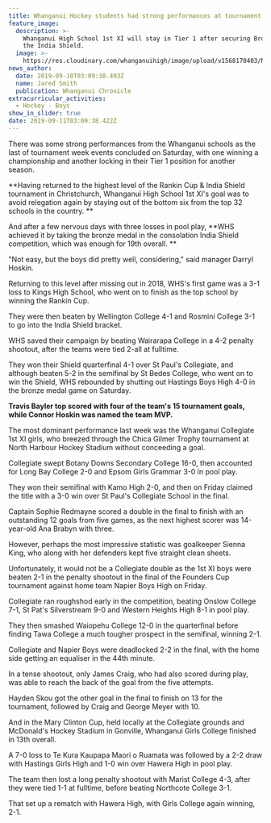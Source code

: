 ```yaml
---
title: Whanganui Hockey students had strong performances at tournament week
feature_image:
  description: >-
    Whanganui High School 1st XI will stay in Tier 1 after securing Bronze in
    the India Shield.
  image: >-
    https://res.cloudinary.com/whanganuihigh/image/upload/v1568170403/News/1st_XI_3rd_India_Shield.Chron_10.9.19.jpg
news_author:
  date: 2019-09-10T03:09:38.403Z
  name: Jared Smith
  publication: Whanganui Chronicle
extracurricular_activities:
  - Hockey - Boys
show_in_slider: true
date: 2019-09-11T03:09:38.422Z
---
```

There was some strong performances from the Whanganui schools as the last of tournament week events concluded on Saturday, with one winning a championship and another locking in their Tier 1 position for another season.

**Having returned to the highest level of the Rankin Cup & India Shield tournament in Christchurch, Whanganui High School 1st XI's goal was to avoid relegation again by staying out of the bottom six from the top 32 schools in the country.**

And after a few nervous days with three losses in pool play, **WHS achieved it by taking the bronze medal in the consolation India Shield competition, which was enough for 19th overall.**

"Not easy, but the boys did pretty well, considering," said manager Darryl Hoskin.

Returning to this level after missing out in 2018, WHS's first game was a 3-1 loss to Kings High School, who went on to finish as the top school by winning the Rankin Cup.

They were then beaten by Wellington College 4-1 and Rosmini College 3-1 to go into the India Shield bracket.

WHS saved their campaign by beating Wairarapa College in a 4-2 penalty shootout, after the teams were tied 2-all at fulltime.

They won their Shield quarterfinal 4-1 over St Paul's Collegiate, and although beaten 5-2 in the semifinal by St Bedes College, who went on to win the Shield, WHS rebounded by shutting out Hastings Boys High 4-0 in the bronze medal game on Saturday.

**Travis Bayler top scored with four of the team's 15 tournament goals, while Connor Hoskin was named the team MVP.**

The most dominant performance last week was the Whanganui Collegiate 1st XI girls, who breezed through the Chica Gilmer Trophy tournament at North Harbour Hockey Stadium without conceeding a goal.

Collegiate swept Botany Downs Secondary College 16-0, then accounted for Long Bay College 2-0 and Epsom Girls Grammar 3-0 in pool play.

They won their semifinal with Kamo High 2-0, and then on Friday claimed the title with a 3-0 win over St Paul's Collegiate School in the final.

Captain Sophie Redmayne scored a double in the final to finish with an outstanding 12 goals from five games, as the next highest scorer was 14-year-old Ana Brabyn with three.

However, perhaps the most impressive statistic was goalkeeper Sienna King, who along with her defenders kept five straight clean sheets.

Unfortunately, it would not be a Collegiate double as the 1st XI boys were beaten 2-1 in the penalty shootout in the final of the Founders Cup tournament against home team Napier Boys High on Friday.

Collegiate ran roughshod early in the competition, beating Onslow College 7-1, St Pat's Silverstream 9-0 and Western Heights High 8-1 in pool play.

They then smashed Waiopehu College 12-0 in the quarterfinal before finding Tawa College a much tougher prospect in the semifinal, winning 2-1.

Collegiate and Napier Boys were deadlocked 2-2 in the final, with the home side getting an equaliser in the 44th minute.

In a tense shootout, only James Craig, who had also scored during play, was able to reach the back of the goal from the five attempts.

Hayden Skou got the other goal in the final to finish on 13 for the tournament, followed by Craig and George Meyer with 10.

And in the Mary Clinton Cup, held locally at the Collegiate grounds and McDonald's Hockey Stadium in Gonville, Whanganui Girls College finished in 13th overall.

A 7-0 loss to Te Kura Kaupapa Maori o Ruamata was followed by a 2-2 draw with Hastings Girls High and 1-0 win over Hawera High in pool play.

The team then lost a long penalty shootout with Marist College 4-3, after they were tied 1-1 at fulltime, before beating Northcote College 3-1.

That set up a rematch with Hawera High, with Girls College again winning, 2-1.
